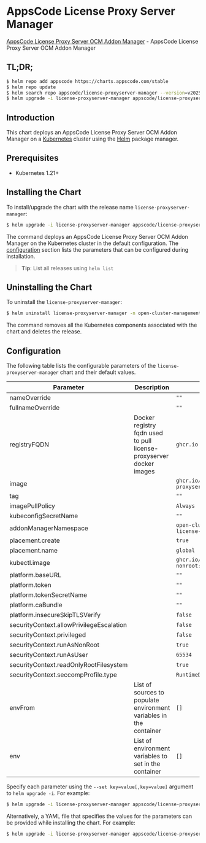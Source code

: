 # AppsCode License Proxy Server Manager

[AppsCode License Proxy Server OCM Addon Manager](https://github.com/appscode-cloud/license-proxyserver) - AppsCode License Proxy Server OCM Addon Manager

## TL;DR;

```bash
$ helm repo add appscode https://charts.appscode.com/stable
$ helm repo update
$ helm search repo appscode/license-proxyserver-manager --version=v2025.2.28
$ helm upgrade -i license-proxyserver-manager appscode/license-proxyserver-manager -n open-cluster-management-license-proxyserver --create-namespace --version=v2025.2.28
```

## Introduction

This chart deploys an AppsCode License Proxy Server OCM Addon Manager on a [Kubernetes](http://kubernetes.io) cluster using the [Helm](https://helm.sh) package manager.

## Prerequisites

- Kubernetes 1.21+

## Installing the Chart

To install/upgrade the chart with the release name `license-proxyserver-manager`:

```bash
$ helm upgrade -i license-proxyserver-manager appscode/license-proxyserver-manager -n open-cluster-management-license-proxyserver --create-namespace --version=v2025.2.28
```

The command deploys an AppsCode License Proxy Server OCM Addon Manager on the Kubernetes cluster in the default configuration. The [configuration](#configuration) section lists the parameters that can be configured during installation.

> **Tip**: List all releases using `helm list`

## Uninstalling the Chart

To uninstall the `license-proxyserver-manager`:

```bash
$ helm uninstall license-proxyserver-manager -n open-cluster-management-license-proxyserver
```

The command removes all the Kubernetes components associated with the chart and deletes the release.

## Configuration

The following table lists the configurable parameters of the `license-proxyserver-manager` chart and their default values.

|                Parameter                 |                             Description                             |                         Default                          |
|------------------------------------------|---------------------------------------------------------------------|----------------------------------------------------------|
| nameOverride                             |                                                                     | <code>""</code>                                          |
| fullnameOverride                         |                                                                     | <code>""</code>                                          |
| registryFQDN                             | Docker registry fqdn used to pull license-proxyserver docker images | <code>ghcr.io</code>                                     |
| image                                    |                                                                     | <code>ghcr.io/appscode/license-proxyserver</code>        |
| tag                                      |                                                                     | <code>""</code>                                          |
| imagePullPolicy                          |                                                                     | <code>Always</code>                                      |
| kubeconfigSecretName                     |                                                                     | <code>""</code>                                          |
| addonManagerNamespace                    |                                                                     | <code>open-cluster-management-license-proxyserver</code> |
| placement.create                         |                                                                     | <code>true</code>                                        |
| placement.name                           |                                                                     | <code>global</code>                                      |
| kubectl.image                            |                                                                     | <code>ghcr.io/appscode/kubectl-nonroot:1.31</code>       |
| platform.baseURL                         |                                                                     | <code>""</code>                                          |
| platform.token                           |                                                                     | <code>""</code>                                          |
| platform.tokenSecretName                 |                                                                     | <code>""</code>                                          |
| platform.caBundle                        |                                                                     | <code>""</code>                                          |
| platform.insecureSkipTLSVerify           |                                                                     | <code>false</code>                                       |
| securityContext.allowPrivilegeEscalation |                                                                     | <code>false</code>                                       |
| securityContext.privileged               |                                                                     | <code>false</code>                                       |
| securityContext.runAsNonRoot             |                                                                     | <code>true</code>                                        |
| securityContext.runAsUser                |                                                                     | <code>65534</code>                                       |
| securityContext.readOnlyRootFilesystem   |                                                                     | <code>true</code>                                        |
| securityContext.seccompProfile.type      |                                                                     | <code>RuntimeDefault</code>                              |
| envFrom                                  | List of sources to populate environment variables in the container  | <code>[]</code>                                          |
| env                                      | List of environment variables to set in the container               | <code>[]</code>                                          |


Specify each parameter using the `--set key=value[,key=value]` argument to `helm upgrade -i`. For example:

```bash
$ helm upgrade -i license-proxyserver-manager appscode/license-proxyserver-manager -n open-cluster-management-license-proxyserver --create-namespace --version=v2025.2.28 --set registryFQDN=ghcr.io
```

Alternatively, a YAML file that specifies the values for the parameters can be provided while
installing the chart. For example:

```bash
$ helm upgrade -i license-proxyserver-manager appscode/license-proxyserver-manager -n open-cluster-management-license-proxyserver --create-namespace --version=v2025.2.28 --values values.yaml
```
